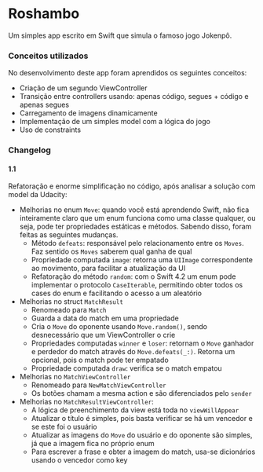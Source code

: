 # Roshambo

Um simples app escrito em Swift que simula o famoso jogo Jokenpô.

### Conceitos utilizados

No desenvolvimento deste app foram aprendidos os seguintes conceitos:

* Criação de um segundo ViewController
* Transição entre controllers usando: apenas código, segues + código e apenas segues
* Carregamento de imagens dinamicamente
* Implementação de um simples model com a lógica do jogo
* Uso de constraints

### Changelog

#### 1.1

Refatoração e enorme simplificação no código, após analisar a solução com model da Udacity:

* Melhorias no enum `Move`: quando você está aprendendo Swift, não fica inteiramente claro que um enum funciona como uma classe qualquer, ou seja, pode ter propriedades estáticas e métodos. Sabendo disso, foram feitas as seguintes mudanças.
    * Método `defeats`: responsável pelo relacionamento entre os `Moves`. Faz sentido os `Moves` saberem qual ganha de qual
    * Propriedade computada `image`: retorna uma `UIImage` correspondente ao movimento, para facilitar a atualização da UI
    * Refatoração do método `random`: com o Swift 4.2 um enum pode implementar o protocolo `CaseIterable`, permitindo obter todos os cases do enum e facilitando o acesso a um aleatório
* Melhorias no struct `MatchResult`
    * Renomeado para `Match`
    * Guarda a data do match em uma propriedade
    * Cria o `Move` do oponente usando `Move.random()`, sendo desnecessário que um ViewController o crie
    * Propriedades computadas `winner` e `loser`: retornam o `Move` ganhador e perdedor do match através do `Move.defeats(_:)`. Retorna um opcional, pois o match pode ter empatado
    * Propriedade computada `draw`: verifica se o match empatou
* Melhorias no `MatchViewController`
	* Renomeado para `NewMatchViewController`
    * Os botões chamam a mesma action e são diferenciados pelo `sender`
* Melhorias no `MatchResultViewController`:
    * A lógica de preenchimento da view está toda no `viewWillAppear`
    * Atualizar o título é simples, pois basta verificar se há um vencedor e se este foi o usuário
    * Atualizar as imagens do `Move` do usuário e do oponente são simples, já que a imagem fica no próprio enum
    * Para escrever a frase e obter a imagem do match, usa-se dicionários usando o vencedor como key
